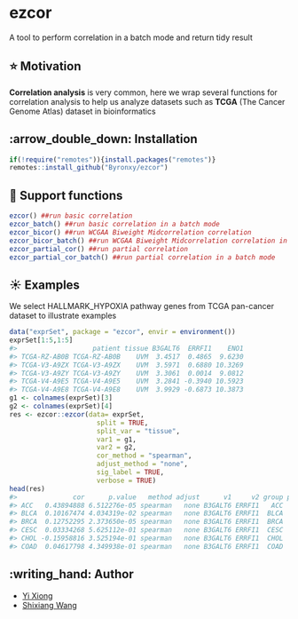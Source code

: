 
<!-- README.md is generated from README.Rmd. Please edit that file -->

# ezcor

A tool to perform correlation in a batch mode and return tidy result

## :star: Motivation

**Correlation analysis** is very common, here we wrap several functions
for correlation analysis to help us analyze datasets such as **TCGA**
(The Cancer Genome Atlas) dataset in bioinformatics

## :arrow\_double\_down: Installation

``` r
if(!require("remotes")){install.packages("remotes")}
remotes::install_github("Byronxy/ezcor")
```

## :rocket: Support functions

``` r
ezcor() ##run basic correlation
ezcor_batch() ##run basic correlation in a batch mode
ezcor_bicor() ##run WCGAA Biweight Midcorrelation correlation
ezcor_bicor_batch() ##run WCGAA Biweight Midcorrelation correlation in a batch mode
ezcor_partial_cor() ##run partial correlation
ezcor_partial_cor_batch() ##run partial correlation in a batch mode
```

## :sunny: Examples

We select HALLMARK\_HYPOXIA pathway genes from TCGA pan-cancer dataset
to illustrate examples

``` r
data("exprSet", package = "ezcor", envir = environment())
exprSet[1:5,1:5]
#>                   patient tissue B3GALT6  ERRFI1    ENO1
#> TCGA-RZ-AB0B TCGA-RZ-AB0B    UVM  3.4517  0.4865  9.6230
#> TCGA-V3-A9ZX TCGA-V3-A9ZX    UVM  3.5971  0.6880 10.3269
#> TCGA-V3-A9ZY TCGA-V3-A9ZY    UVM  3.3061  0.0014  9.0812
#> TCGA-V4-A9E5 TCGA-V4-A9E5    UVM  3.2841 -0.3940 10.5923
#> TCGA-V4-A9E8 TCGA-V4-A9E8    UVM  3.9929 -0.6873 10.3873
g1 <- colnames(exprSet)[3]
g2 <- colnames(exprSet)[4]
res <- ezcor::ezcor(data= exprSet,
                      split = TRUE,
                      split_var = "tissue",
                      var1 = g1,
                      var2 = g2,
                      cor_method = "spearman",
                      adjust_method = "none",
                      sig_label = TRUE,
                      verbose = TRUE)
head(res)
#>              cor      p.value   method adjust      v1     v2 group pstar
#> ACC   0.43894888 6.512276e-05 spearman   none B3GALT6 ERRFI1   ACC   ***
#> BLCA  0.10167474 4.034319e-02 spearman   none B3GALT6 ERRFI1  BLCA     *
#> BRCA  0.12752295 2.373650e-05 spearman   none B3GALT6 ERRFI1  BRCA   ***
#> CESC  0.03334268 5.625112e-01 spearman   none B3GALT6 ERRFI1  CESC      
#> CHOL -0.15958816 3.525194e-01 spearman   none B3GALT6 ERRFI1  CHOL      
#> COAD  0.04617798 4.349938e-01 spearman   none B3GALT6 ERRFI1  COAD
```


## :writing\_hand: Author

  - [Yi Xiong](https://github.com/Byronxy)
  - [Shixiang Wang](https://github.com/ShixiangWang)

